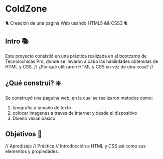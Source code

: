 # ColdZone
🐈 Creacion de una pagina Web usando HTML5 &amp;&amp; CSS3 🐈
## Intro 📚
Este proyecto consistió en una práctica realizada en el bootcamp de Tecnolochicas Pro, donde se llevaron a cabo las habilidades obtenidas de HTML y CSS.
// ¿Por qué utilizaron HTML y CSS en vez de otra cosa? // 
## ¿Qué construí? ❇️
Se construyó una paguina web, en la cual se realizaron metodos como: 
1. tipografia y tamaño de texto
2. colocar imagenes a traves de internet y desde el dispositivo
3. Diseño visual básico
## Objetivos 🚀
// Apredizaje // Práctica // Introducción a HTML y CSS así como sus elementos y propiedades.
